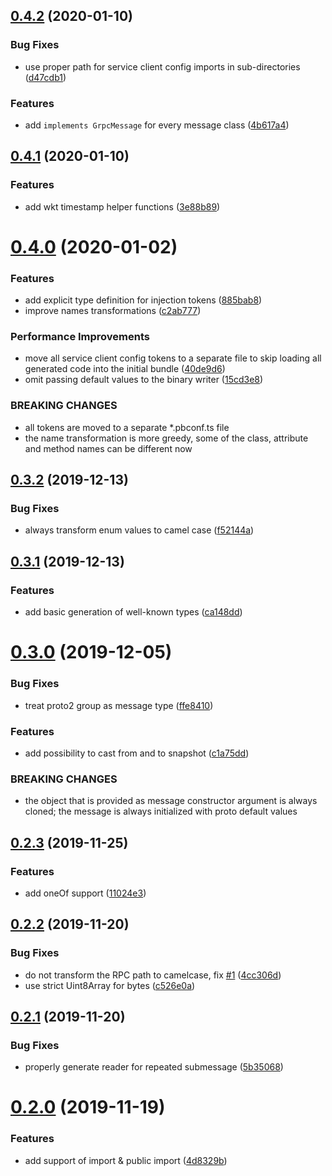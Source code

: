 ## [0.4.2](https://github.com/ngx-grpc/protoc-gen-ng/compare/v0.4.1...v0.4.2) (2020-01-10)


### Bug Fixes

* use proper path for service client config imports in sub-directories ([d47cdb1](https://github.com/ngx-grpc/protoc-gen-ng/commit/d47cdb1b3e75d1c90f8df0ec9623ea6638b1f1b7))


### Features

* add `implements GrpcMessage` for every message class ([4b617a4](https://github.com/ngx-grpc/protoc-gen-ng/commit/4b617a4b91d451cb035c4ea5912ea6b73673f34a))

## [0.4.1](https://github.com/ngx-grpc/protoc-gen-ng/compare/v0.4.0...v0.4.1) (2020-01-10)


### Features

* add wkt timestamp helper functions ([3e88b89](https://github.com/ngx-grpc/protoc-gen-ng/commit/3e88b89be0821bf56e2c12647fb04c146197ecdd))

# [0.4.0](https://github.com/ngx-grpc/protoc-gen-ng/compare/v0.3.2...v0.4.0) (2020-01-02)


### Features

* add explicit type definition for injection tokens ([885bab8](https://github.com/ngx-grpc/protoc-gen-ng/commit/885bab8548ee8014313ea01c7b0b79279b4531c9))
* improve names transformations ([c2ab777](https://github.com/ngx-grpc/protoc-gen-ng/commit/c2ab777e3d898e2b490450e6629b819e15a6b542))


### Performance Improvements

* move all service client config tokens to a separate file to skip loading all generated code into the initial bundle ([40de9d6](https://github.com/ngx-grpc/protoc-gen-ng/commit/40de9d6a80df276f02a6bd1a1af4eba535b01c34))
* omit passing default values to the binary writer ([15cd3e8](https://github.com/ngx-grpc/protoc-gen-ng/commit/15cd3e8a2cd7b3848ae584439effe6b623ce11e0))


### BREAKING CHANGES

* all tokens are moved to a separate *.pbconf.ts file
* the name transformation is more greedy, some of the class, attribute and method names can be different now

## [0.3.2](https://github.com/ngx-grpc/protoc-gen-ng/compare/v0.3.1...v0.3.2) (2019-12-13)


### Bug Fixes

* always transform enum values to camel case ([f52144a](https://github.com/ngx-grpc/protoc-gen-ng/commit/f52144a8f426dede9133e24714634484618a822a))

## [0.3.1](https://github.com/ngx-grpc/protoc-gen-ng/compare/v0.3.0...v0.3.1) (2019-12-13)


### Features

* add basic generation of well-known types ([ca148dd](https://github.com/ngx-grpc/protoc-gen-ng/commit/ca148dda9d98232b4a8bc160735bb3ba49d1efc5))

# [0.3.0](https://github.com/ngx-grpc/protoc-gen-ng/compare/v0.2.3...v0.3.0) (2019-12-05)


### Bug Fixes

* treat proto2 group as message type ([ffe8410](https://github.com/ngx-grpc/protoc-gen-ng/commit/ffe8410dd350d3e1e68cbca9293fdedd8e66e8ff))


### Features

* add possibility to cast from and to snapshot ([c1a75dd](https://github.com/ngx-grpc/protoc-gen-ng/commit/c1a75dd07f807b53e4b8849ca9dc216eaf72d843))


### BREAKING CHANGES

* the object that is provided as message constructor argument is always cloned; the message is always initialized with proto default values

## [0.2.3](https://github.com/ngx-grpc/protoc-gen-ng/compare/v0.2.2...v0.2.3) (2019-11-25)


### Features

* add oneOf support ([11024e3](https://github.com/ngx-grpc/protoc-gen-ng/commit/11024e3221c586c54776d270a21186664a1959cc))

## [0.2.2](https://github.com/ngx-grpc/protoc-gen-ng/compare/v0.2.1...v0.2.2) (2019-11-20)


### Bug Fixes

* do not transform the RPC path to camelcase, fix [#1](https://github.com/ngx-grpc/protoc-gen-ng/issues/1) ([4cc306d](https://github.com/ngx-grpc/protoc-gen-ng/commit/4cc306dc4182ca47488b116ce585cc8992547a00))
* use strict Uint8Array for bytes ([c526e0a](https://github.com/ngx-grpc/protoc-gen-ng/commit/c526e0ae6b5fd74d645eaa8764f8c15cbf7c238d))

## [0.2.1](https://github.com/ngx-grpc/protoc-gen-ng/compare/v0.2.0...v0.2.1) (2019-11-20)


### Bug Fixes

* properly generate reader for repeated submessage ([5b35068](https://github.com/ngx-grpc/protoc-gen-ng/commit/5b35068a479161b5af8c795cbcfca81aae813828))

# [0.2.0](https://github.com/ngx-grpc/protoc-gen-ng/compare/v0.1.1...v0.2.0) (2019-11-19)


### Features

* add support of import & public import ([4d8329b](https://github.com/ngx-grpc/protoc-gen-ng/commit/4d8329b25cd7fa66bff25afe6e1e74cf822a2929))
